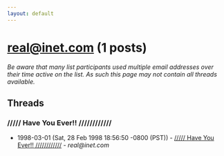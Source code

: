 ```yaml
---
layout: default
---
```


# real@inet.com (1 posts)

_Be aware that many list participants used multiple email addresses over their time active on the list. As such this page may not contain all threads available._

## Threads

### ///// Have You Ever!! ////////////
+ 1998-03-01 (Sat, 28 Feb 1998 18:56:50 -0800 (PST)) - [///// Have You Ever!! ////////////](/archive/1998/03/a92c004c4a27e897065acd5badd06c91ec47240a7207dd4950d1d5b174731e97) - _real@inet.com_


